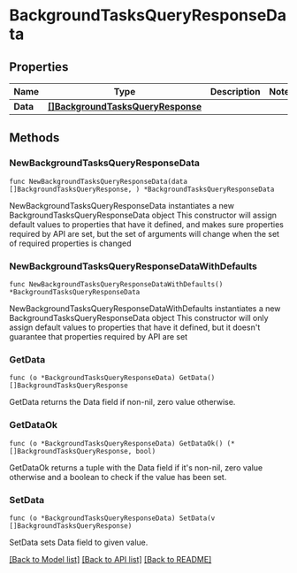 # BackgroundTasksQueryResponseData

## Properties

Name | Type | Description | Notes
------------ | ------------- | ------------- | -------------
**Data** | [**[]BackgroundTasksQueryResponse**](BackgroundTasksQueryResponse.md) |  | 

## Methods

### NewBackgroundTasksQueryResponseData

`func NewBackgroundTasksQueryResponseData(data []BackgroundTasksQueryResponse, ) *BackgroundTasksQueryResponseData`

NewBackgroundTasksQueryResponseData instantiates a new BackgroundTasksQueryResponseData object
This constructor will assign default values to properties that have it defined,
and makes sure properties required by API are set, but the set of arguments
will change when the set of required properties is changed

### NewBackgroundTasksQueryResponseDataWithDefaults

`func NewBackgroundTasksQueryResponseDataWithDefaults() *BackgroundTasksQueryResponseData`

NewBackgroundTasksQueryResponseDataWithDefaults instantiates a new BackgroundTasksQueryResponseData object
This constructor will only assign default values to properties that have it defined,
but it doesn't guarantee that properties required by API are set

### GetData

`func (o *BackgroundTasksQueryResponseData) GetData() []BackgroundTasksQueryResponse`

GetData returns the Data field if non-nil, zero value otherwise.

### GetDataOk

`func (o *BackgroundTasksQueryResponseData) GetDataOk() (*[]BackgroundTasksQueryResponse, bool)`

GetDataOk returns a tuple with the Data field if it's non-nil, zero value otherwise
and a boolean to check if the value has been set.

### SetData

`func (o *BackgroundTasksQueryResponseData) SetData(v []BackgroundTasksQueryResponse)`

SetData sets Data field to given value.



[[Back to Model list]](../README.md#documentation-for-models) [[Back to API list]](../README.md#documentation-for-api-endpoints) [[Back to README]](../README.md)


